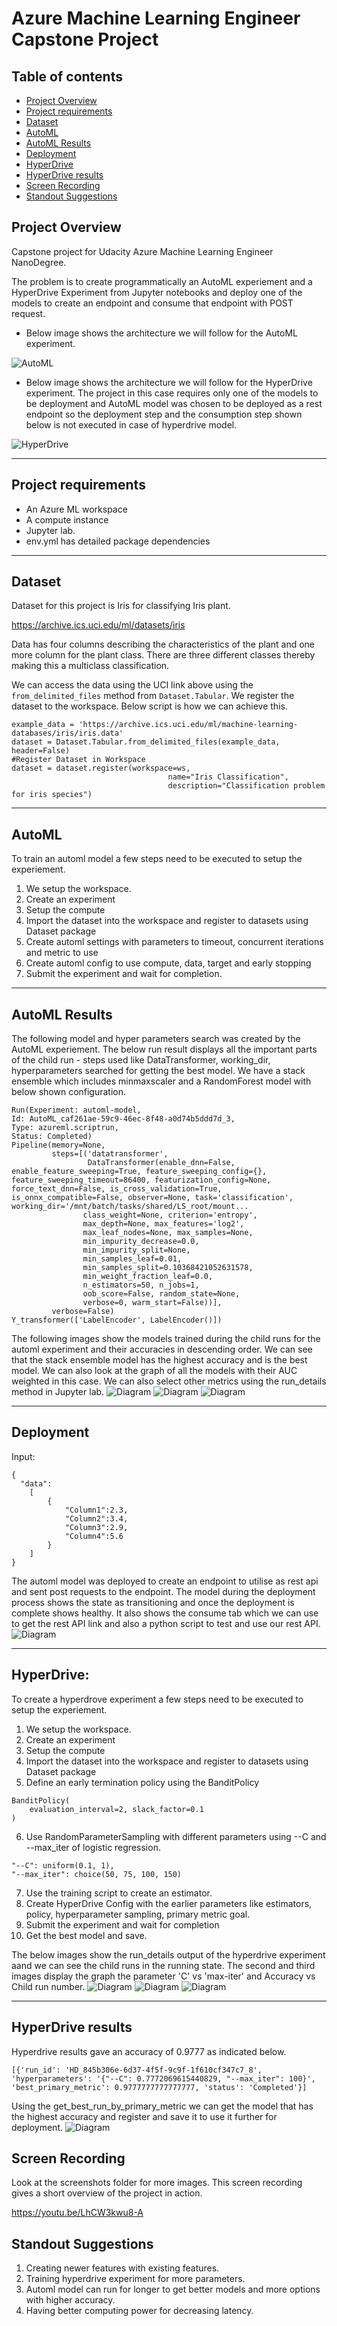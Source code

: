 # Azure Machine Learning Engineer Capstone Project

## Table of contents
   * [Project Overview](#Project-Overview)
   * [Project requirements](#Project-requirements)
   * [Dataset](#Dataset)
   * [AutoML](#AutoML)
   * [AutoML Results](#AutoML-Results)
   * [Deployment](#Deployment)
   * [HyperDrive](#HyperDrive)
   * [HyperDrive results](#HyperDrive-results)
   * [Screen Recording](#Screen-Recording)
   * [Standout Suggestions](#Standout-Suggestions)

## Project Overview
Capstone project for Udacity Azure Machine Learning Engineer NanoDegree. 

The problem is to create programmatically an AutoML experiement and a HyperDrive Experiment from Jupyter notebooks and deploy one of the models to create an endpoint and consume that endpoint with POST request. 

* Below image shows the architecture we will follow for the AutoML experiment. 

![AutoML](./screenshots/18.png)

* Below image shows the architecture we will follow for the HyperDrive experiment. The project in this case requires only one of the models to be deployment and AutoML model was chosen to be deployed as a rest endpoint so the deployment step and the consumption step shown below is not executed in case of hyperdrive model. 

![HyperDrive](./screenshots/19.png)

***
## Project requirements
* An Azure ML workspace
* A compute instance
* Jupyter lab.
* env.yml has detailed package dependencies

***
## Dataset

Dataset for this project is Iris for classifying Iris plant. 

https://archive.ics.uci.edu/ml/datasets/iris

Data has four columns describing the characteristics of the plant and one more column for the plant class. There are three different classes thereby making this a multiclass classification. 

We can access the data using the UCI link above using the ```from_delimited_files``` method from ```Dataset.Tabular```. We register the dataset to the workspace. Below script is how we can achieve this.  
```
example_data = 'https://archive.ics.uci.edu/ml/machine-learning-databases/iris/iris.data'
dataset = Dataset.Tabular.from_delimited_files(example_data, header=False)        
#Register Dataset in Workspace
dataset = dataset.register(workspace=ws,
                                   name="Iris Classification",
                                   description="Classification problem for iris species")

```
***
## AutoML

To train an automl model a few steps need to be executed to setup the experiement. 

1. We setup the workspace.
2. Create an experiment
3. Setup the compute
4. Import the dataset into the workspace and register to datasets using Dataset package
5. Create automl settings with parameters to timeout, concurrent iterations and metric to use
6. Create automl config to use compute, data, target and early stopping
7. Submit the experiment and wait for completion. 

*** 
## AutoML Results
The following model and hyper parameters search was created by the AutoML experiement. The below run result displays all the important parts of the child run - steps used like DataTransformer, working_dir, hyperparameters searched for getting the best model. We have a stack ensemble which includes minmaxscaler and a RandomForest model with below shown configuration.
```
Run(Experiment: automl-model,
Id: AutoML_caf261ae-59c9-46ec-8f48-a0d74b5ddd7d_3,
Type: azureml.scriptrun,
Status: Completed)
Pipeline(memory=None,
         steps=[('datatransformer',
                 DataTransformer(enable_dnn=False, enable_feature_sweeping=True, feature_sweeping_config={}, feature_sweeping_timeout=86400, featurization_config=None, force_text_dnn=False, is_cross_validation=True, is_onnx_compatible=False, observer=None, task='classification', working_dir='/mnt/batch/tasks/shared/LS_root/mount...
                class_weight=None, criterion='entropy',
                max_depth=None, max_features='log2',
                max_leaf_nodes=None, max_samples=None,
                min_impurity_decrease=0.0,
                min_impurity_split=None,
                min_samples_leaf=0.01,
                min_samples_split=0.10368421052631578,
                min_weight_fraction_leaf=0.0,
                n_estimators=50, n_jobs=1,
                oob_score=False, random_state=None,
                verbose=0, warm_start=False))],
         verbose=False)
Y_transformer(['LabelEncoder', LabelEncoder()])
```

The following images show the models trained during the child runs for the automl experiment and their accuracies in descending order. We can see that the stack ensemble model has the highest accuracy and is the best model. We can also look at the graph of all the models with their AUC weighted in this case. We can also select other metrics using the run_details method in Jupyter lab.
![Diagram](./screenshots/7.PNG?raw=true "Results of automl")
![Diagram](./screenshots/10.PNG?raw=true "Results of automl")
![Diagram](./screenshots/8.PNG?raw=true "Results of automl experiment")

*** 
## Deployment

Input:

```
{
  "data":
    [
        { 
            "Column1":2.3,
            "Column2":3.4,
            "Column3":2.9,
            "Column4":5.6
        }
    ]
}
```
The automl model was deployed to create an endpoint to utilise as rest api and sent post requests to the endpoint. The model during the deployment process shows the state as transitioning and once the deployment is complete shows healthy. It also shows the consume tab which we can use to get the rest API link and also a python script to test and use our rest API.  
![Diagram](./screenshots/9.PNG?raw=true "Endpoint")

***
## HyperDrive:

To create a hyperdrove experiment a few steps need to be executed to setup the experiement. 

1. We setup the workspace.
2. Create an experiment
3. Setup the compute
4. Import the dataset into the workspace and register to datasets using Dataset package
5. Define an early termination policy using the BanditPolicy
```
BanditPolicy(
    evaluation_interval=2, slack_factor=0.1
)
```
6. Use RandomParameterSampling with different parameters using --C and --max_iter of logistic regression. 
```
"--C": uniform(0.1, 1),
"--max_iter": choice(50, 75, 100, 150)
````
7. Use the training script to create an estimator. 
8. Create HyperDrive Config with the earlier parameters like estimators, policy, hyperparameter sampling, primary metric goal. 
9. Submit the experiment and wait for completion
10. Get the best model and save. 

The below images show the run_details output of the hyperdrive experiment aand we can see the child runs in the running state. The second and third images display the graph the parameter 'C' vs 'max-iter' and Accuracy vs Child run number. 
![Diagram](./screenshots/12.PNG?raw=true "Training result")
![Diagram](./screenshots/13.PNG?raw=true "Training result")
![Diagram](./screenshots/14.PNG?raw=true "Training result")
***
## HyperDrive results

Hyperdrive results gave an accuracy of 0.9777 as indicated below. 
```
[{'run_id': 'HD_845b306e-6d37-4f5f-9c9f-1f610cf347c7_8', 'hyperparameters': '{"--C": 0.7772069615440829, "--max_iter": 100}', 'best_primary_metric': 0.9777777777777777, 'status': 'Completed'}]
```

Using the get_best_run_by_primary_metric we can get the model that has the highest accuracy and register and save it to use it further for deployment.
![Diagram](./screenshots/15.PNG?raw=true "Training result")


## Screen Recording

Look at the screenshots folder for more images. This screen recording gives a short overview of the project in action.

https://youtu.be/LhCW3kwu8-A

## Standout Suggestions

1. Creating newer features with existing features. 
2. Training hyperdrive experiment for more parameters.
3. Automl model can run for longer to get better models and more options with higher accuracy. 
4. Having better computing power for decreasing latency. 